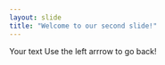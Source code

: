 ```yaml
---
layout: slide
title: "Welcome to our second slide!"
---
```

Your text
Use the left arrrow to go back!
